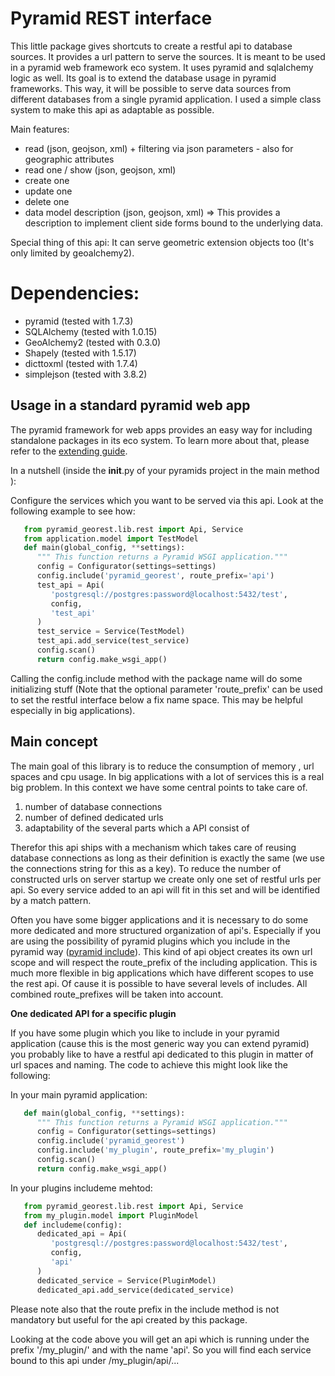 Pyramid REST interface
======================

This little package gives shortcuts to create a restful api to database sources. It provides a url pattern to
serve the sources.
It is meant to be used in a pyramid web framework eco system. It uses pyramid and sqlalchemy logic as well.
Its goal is to extend the database usage in pyramid frameworks. This way, it will be possible to serve data
sources from different databases from a single pyramid application.
I used a simple class system to make this api as adaptable as possible.

Main features:

* read (json, geojson, xml) + filtering via json parameters - also for geographic attributes
* read one / show (json, geojson, xml)
* create one
* update one
* delete one
* data model description (json, geojson, xml) => This provides a description to implement client side forms
bound to the underlying data.

Special thing of this api: It can serve geometric extension objects too (It's only limited by geoalchemy2).

Dependencies:
=============
* pyramid (tested with 1.7.3)
* SQLAlchemy (tested with 1.0.15)
* GeoAlchemy2 (tested with 0.3.0)
* Shapely (tested with 1.5.17)
* dicttoxml (tested with 1.7.4)
* simplejson (tested with 3.8.2)


Usage in a standard pyramid web app
-----------------------------------

The pyramid framework for web apps provides an easy way for including
standalone packages in its eco system. To learn
more about that, please refer to the
[extending guide](http://docs.pylonsproject.org/projects/pyramid//en/latest/narr/extending.html 'extending guide').

In a nutshell (inside the __init__.py of your pyramids project in the
main method ):

Configure the services which you want to be served via this api. Look
at the following example to see how:

```python
   from pyramid_georest.lib.rest import Api, Service
   from application.model import TestModel
   def main(global_config, **settings):
      """ This function returns a Pyramid WSGI application."""
      config = Configurator(settings=settings)
      config.include('pyramid_georest', route_prefix='api')
      test_api = Api(
         'postgresql://postgres:password@localhost:5432/test',
         config,
         'test_api'
      )
      test_service = Service(TestModel)
      test_api.add_service(test_service)
      config.scan()
      return config.make_wsgi_app()
```

Calling the config.include method with the package name will do some
initializing stuff (Note that the optional
parameter 'route_prefix' can be used to set the restful interface below
a fix name space. This may be helpful especially
in big applications).

Main concept
------------

The main goal of this library is to reduce the consumption of memory ,
url spaces and cpu usage. In big applications with a lot of services
this is a real big problem. In this context we have some central points
to take care of.

1. number of database connections
2. number of defined dedicated urls
3. adaptability of the several parts which a API consist of

Therefor this api ships with a mechanism which takes care of reusing
database connections as long as their definition is exactly the same
(we use the connections string for this as a key).
To reduce the number of constructed urls on server startup we create
only one set of restful urls per api. So every service added to an api
will fit in this set and will be identified by a match pattern.

Often you have some bigger applications and it is necessary to do some
more dedicated and more structured organization of api's.
Especially if you are using the possibility of pyramid plugins which
you include in the pyramid way ([pyramid include](http://docs.pylonsproject.org/projects/pyramid/en/latest/api/config.html#pyramid.config.Configurator.include 'pyramid include')).
This kind of api object creates its own url scope and will respect the
route_prefix of the including application. This is much more flexible
in big applications which have different scopes to use the rest api.
Of cause it is possible to have several levels of includes. All
combined route_prefixes will be taken into account.

**One dedicated API for a specific plugin**

If you have some plugin which you like to include in your pyramid
application (cause this is the most generic way you can extend pyramid)
you probably like to have a restful api dedicated to this plugin in
matter of url spaces and naming. The code to achieve this might look
like the following:

In your main pyramid application:

```python
   def main(global_config, **settings):
      """ This function returns a Pyramid WSGI application."""
      config = Configurator(settings=settings)
      config.include('pyramid_georest')
      config.include('my_plugin', route_prefix='my_plugin')
      config.scan()
      return config.make_wsgi_app()
```

In your plugins includeme mehtod:

```python
   from pyramid_georest.lib.rest import Api, Service
   from my_plugin.model import PluginModel
   def includeme(config):
      dedicated_api = Api(
         'postgresql://postgres:password@localhost:5432/test',
         config,
         'api'
      )
      dedicated_service = Service(PluginModel)
      dedicated_api.add_service(dedicated_service)
```

Please note also that the route prefix in the include method is not
mandatory but useful for the api created by this package.

Looking at the code above you will get an api which is running under
the prefix '/my_plugin/' and with the name 'api'.
So you will find each service bound to this api under /my_plugin/api/...
